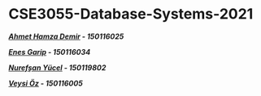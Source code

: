 # CSE3055-Database-Systems-2021
__*[Ahmet Hamza Demir](https://github.com/ahamzademir) - 150116025*__

__*[Enes Garip](https://github.com/enesgarip) - 150116034*__

__*[Nurefşan Yücel](https://github.com/NurefsanYucel) - 150119802*__

__*[Veysi Öz](https://github.com/veysioz) - 150116005*__
